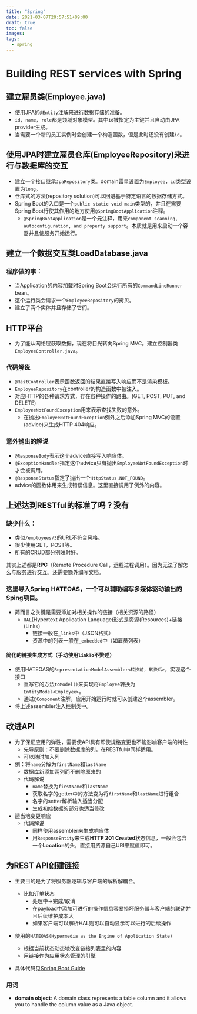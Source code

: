 ```yaml
---
title: "Spring"
date: 2021-03-07T20:57:51+09:00
draft: true
toc: false
images:
tags:
  - spring
---
```

# Building REST services with Spring

## 建立雇员类(Employee.java)
- 使用JPA的`@Entity`注解来进行数据存储的准备。
- `id, name, role`都是领域对象模型。其中`id`被指定为主键并且自动由JPA provider生成。
- 当需要一个新的员工实例时会创建一个构造函数，但是此时还没有创建`id`。

## 使用JPA时建立雇员仓库(EmployeeRepository)来进行与数据库的交互
- 建立一个接口继承`JpaRepository`类。domain雷星设置为`Employee`，`id`类型设置为`long`。
- 仓库式的方法(repository solution)可以回避基于特定语言的数据存储方式。
- Spring Boot的入口是一个`public static void main`类型的，并且在需要Spring Boot行使其作用的地方使用`@SpringBootApplication`注释。
	- `@SpringBootApplication`是一个元注释，用来`component scanning, autoconfiguration, and property support`。本质就是用来启动一个容器并且使服务开始运行。

## 建立一个数据交互类LoadDatabase.java
### 程序做的事：
- 当Application的内容加载时Spring Boot会运行所有的`CommandLineRunner` bean。
- 这个运行类会请求一个`EmployeeRepository`的拷贝。
- 建立了两个实体并且存储了它们。

## HTTP平台
- 为了能从网络层获取数据，现在将目光转向Spring MVC。建立控制器类`EmployeeController.java`。
### 代码解说
- `@RestController`表示函数返回的结果直接写入响应而不是渲染模板。
- `EmployeeRepository`在controller的构造函数中被注入。
- 对应HTTP的各种请求方式，存在各种操作的路由。(GET, POST, PUT, and DELETE)
- `EmployeeNotFoundException`用来表示查找失败的意外。
	- 在抛出`EmployeeNotFoundException`例外之后添加Spring MVC的设置(advice)来生成HTTP 404响应。

### 意外抛出的解说
- `@ResponseBody`表示这个advice直接写入响应体。
- `@ExceptionHandler`指定这个advice只有抛出`EmployeeNotFoundException`时才会被调用。
- `@ResponseStatus`指定了抛出一个`HttpStatus.NOT_FOUND`。
- advice的函数体用来生成错误信息。这里直接调用了例外的内容。

## 上述达到RESTful的标准了吗？没有
### 缺少什么：
- 类似`/employees/3`的URL不符合风格。
- 很少使用GET，POST等。
- 所有的CRUD都分别映射好。

其实上述都是**RPC**（Remote Procedure Call，远程过程调用）。因为无法了解怎么与服务进行交互。还需要额外编写文档。

### 这里导入Spring HATEOAS，一个可以辅助编写多媒体驱动输出的Sping项目。
- 简而言之关键是需要添加对相关操作的链接（相关资源的路径）
	- `HAL`(Hypertext Application Language)形式是资源(Resources)+链接(Links)
		- 链接一般在`_links`中（JSON格式）
		- 资源中的列表一般在`_embedded`中（如雇员列表）

#### 简化的链接生成方式（手动使用`linkTo`不赘述）
- 使用HATEOAS的`RepresentationModelAssembler<转换前, 转换后>`，实现这个接口
	- 重写它的方法`toModel()`来实现将`Employee`转换为`EntityModel<Employee>`。
	- 通过`@Component`注解，应用开始运行时就可以创建这个assembler。
- 将上述assembler注入控制类中。

## 改进API
- 为了保证应用的弹性，需要使API具有即使规格变更也不能影响客户端的特性
	- 先导原则：不要删除数据库的列，在RESTful中同样适用。
	- 可以随时加入列
- 例：将`name`分解为`firstName`和`lastName`
	- 数据库新添加两列而不删除原来的
	- 代码解说
		- `name`替换为`firstName`和`lastName`
		- 获取名字的getter中的方法变为将`firstName`和`lastName`进行组合
		- 名字的setter解析输入适当分配
		- 生成初始数据的部分也适当修改
- 适当地变更响应
	- 代码解说 
		- 同样使用assembler来生成响应体
		- 用`ResponseEntity`来生成**HTTP 201 Created**状态信息，一般会包含一个**Location**的头，直接用资源自己URI来赋值即可。

## 为REST API创建链接
- 主要目的是为了将服务器逻辑与客户端的解析解耦合。
	- 比如订单状态
		- 处理中→完成/取消
		- 在payload中添加可进行的操作信息容易损坏服务器与客户端的联动并且后续维护成本大
		- 如果客户端可以解析HAL则可以自动显示可以进行的后续操作
- 使用的`HATEOAS(Hypermedia as the Engine of Application State)`
	- 根据当前状态动态地改变链接列表里的内容
	- 用链接作为应用状态管理的引擎

- 具体代码见[Spring Boot Guide](https://spring.io/guides/tutorials/rest/)
		


### 用词
- **domain object**: A domain class represents a table column and it allows you to handle the column value as a Java object. 

